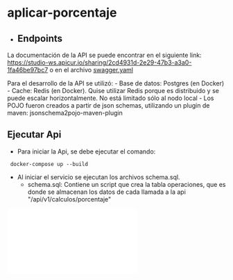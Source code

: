 # aplicar-porcentaje

- ## Endpoints
La documentación de la API se puede encontrar en el siguiente link: https://studio-ws.apicur.io/sharing/2cd4931d-2e29-47b3-a3a0-1fa46be97bc7
o en el archivo [swagger.yaml](swagger.yaml)

Para el desarrollo de la API se utilizó:
    - Base de datos: Postgres (en Docker)
    - Cache: Redis (en Docker). Quise utilizar Redis porque es distribuido y se puede escalar horizontalmente. No está limitado sólo al nodo local
    - Los POJO fueron creados a partir de json schemas, utilizando un plugin de maven: jsonschema2pojo-maven-plugin

## Ejecutar Api
- Para iniciar la Api, se debe ejecutar el comando:
```
 docker-compose up --build
```
- Al iniciar el servicio se ejecutan los archivos schema.sql.
    - schema.sql: Contiene un script que crea la tabla operaciones, que es donde se almacenan los datos de cada llamada a la api "/api/v1/calculos/porcentaje"

![Descargar Colección para Postman ](CalculoPorcentajes.postman_collection.json)